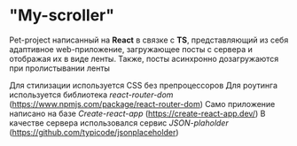 # "My-scroller"

Pet-project написанный на **React** в связке с **TS**, представляющий из себя адаптивное web-приложение, загружающее посты с сервера и отображая их в виде ленты. Также, посты асинхронно дозагружаются при пролистывании ленты

Для стилизации используется CSS без препроцессоров
Для роутинга используется библиотека _react-router-dom_ (https://www.npmjs.com/package/react-router-dom)
Само приложение написано на базе _Create-react-app_ (https://create-react-app.dev/)
В качестве сервера использовался сервис _JSON-plaholder_ (https://github.com/typicode/jsonplaceholder)
